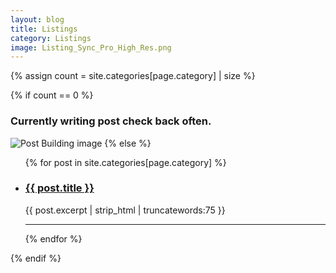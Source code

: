 ```yaml
---
layout: blog
title: Listings
category: Listings
image: Listing_Sync_Pro_High_Res.png
---
```


{% assign count = site.categories[page.category] | size %}

{% if count == 0 %}
  <h3 class="text-center">Currently writing post check back often.</h3>
  <img src="{{site.url}}/assets/images/postbuilding.jpg" class="img-responsive img-thumbnail hidden-xs hidden-sm" alt="Post Building image">
{% else %}
  <ul>
    {% for post in site.categories[page.category] %}
      <li>
        <h3><a href="{{ post.url }}">{{ post.title }}</a></h3>
        {{ post.excerpt | strip_html | truncatewords:75 }}
      </li>
      <hr />
    {% endfor %}
  </ul>
{% endif %}
